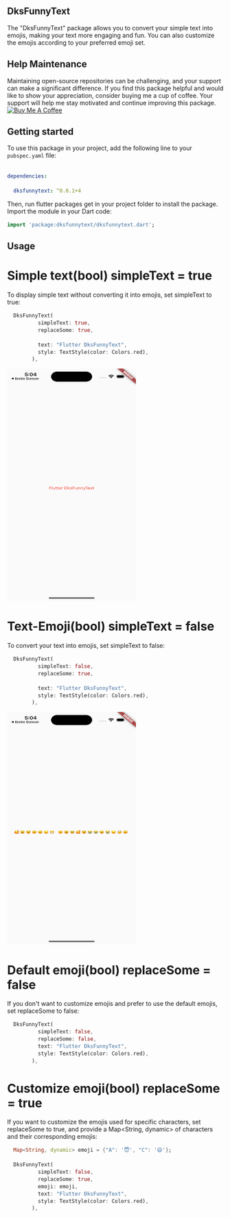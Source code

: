 ## DksFunnyText

The "DksFunnyText" package allows you to convert your simple text into emojis, making your text more engaging and fun. You can also customize the emojis according to your preferred emoji set.


## Help Maintenance

Maintaining open-source repositories can be challenging, and your support can make a significant difference. If you find this package helpful and would like to show your appreciation, consider buying me a cup of coffee. Your support will help me stay motivated and continue improving this package.
<br>
<a href="https://www.buymeacoffee.com/dksdev" target="_blank"><img src="https://cdn.buymeacoffee.com/buttons/default-orange.png" alt="Buy Me A Coffee" height="41" width="174"></a>


## Getting started
To use this package in your project, add the following line to your `pubspec.yaml` file:

```yaml

dependencies:
  
  dksfunnytext: ^0.0.1+4

```
Then, run flutter packages get in your project folder to install the package. Import the module in your Dart code:
```dart
import 'package:dksfunnytext/dksfunnytext.dart';
```
## Usage

# Simple text(bool) simpleText = true

To display simple text without converting it into emojis, set simpleText to true:

```dart
  DksFunnyText(
          simpleText: true,
          replaceSome: true,
        
          text: "Flutter DksFunnyText",
          style: TextStyle(color: Colors.red),
        ),
 ```

 <img src="https://raw.githubusercontent.com/dhruv9045/dksfunnytext/main/screenshots/simple%20text.png" alt="How example looks" width="300" height="540">


# Text-Emoji(bool) simpleText = false
To convert your text into emojis, set simpleText to false:

```dart
  DksFunnyText(
          simpleText: false,
          replaceSome: true,
       
          text: "Flutter DksFunnyText",
          style: TextStyle(color: Colors.red),
        ),
```
<img src="https://raw.githubusercontent.com/dhruv9045/dksfunnytext/main/screenshots/text%20to%20emoji.png" alt="How example looks" width="300" height="540">


# Default emoji(bool) replaceSome = false
If you don't want to customize emojis and prefer to use the default emojis, set replaceSome to false:
```dart
  DksFunnyText(
          simpleText: false,
          replaceSome: false,
          text: "Flutter DksFunnyText",
          style: TextStyle(color: Colors.red),
        ),
 ```

# Customize emoji(bool) replaceSome = true
If you want to customize the emojis used for specific characters, set replaceSome to true, and provide a Map<String, dynamic> of characters and their corresponding emojis:
```dart
  Map<String, dynamic> emoji = {"A": '😇', "C": '😄'};

  DksFunnyText(
          simpleText: false,
          replaceSome: true,
          emoji: emoji,
          text: "Flutter DksFunnyText",
          style: TextStyle(color: Colors.red),
        ),
```


